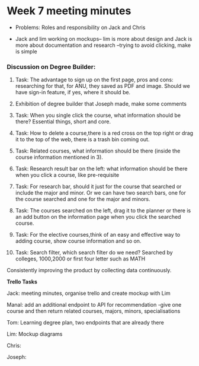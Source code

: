 # Week 7 meeting minutes

* Problems: Roles and responsibility on Jack and Chris 

* Jack and lim working on mockups– lim is more about design and Jack is more about documentation and research –trying to avoid clicking, make is simple 

### Discussion on Degree Builder: 

1. Task: The advantage to sign up on the first page, pros and cons: researching for     that, for ANU, they saved as PDF and image. Should we have sign-in feature, if yes, where it should be.
2. Exhibition of degree builder that Joseph made, make some comments

3. Task: When you single click the course, what information should be there? Essential things, short and core.

4. Task: How to delete a course,there is a red cross on the top right or drag it to the top of the web, there is a trash bin coming out. 

5. Task: Related courses, what information should be there (inside the course information mentioned in 3).


6. Task: Research result bar on the left: what information should be there when you click a course, like pre-requisite


7. Task: For research bar, should it just for the course that searched or include the major and minor. Or we can have two search bars, one for the course searched and one for the major and minors.


8. Task: The courses searched on the left, drag it to the planner or there is an add button on the information page when you click the searched course.  


9. Task: For the elective courses,think of an easy and effective way to adding course, show course information and so on. 

10. Task: Search filter, which search filter do we need? Searched by colleges, 1000,2000 or first four letter such as MATH

Consistently improving the product by collecting data continuously.

**Trello Tasks** 

Jack: meeting minutes, organise trello and create mockup with Lim

Manal: add an additional endpoint to API for recommendation -give one course and then return related courses, majors, minors, specialisations

Tom: Learning degree plan, two endpoints that are already there

Lim: Mockup diagrams

Chris: 

Joseph: 
